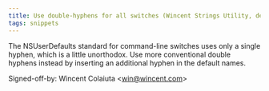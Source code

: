 ```yaml
---
title: Use double-hyphens for all switches (Wincent Strings Utility, dea11de)
tags: snippets
---
```


The NSUserDefaults standard for command-line switches uses only a single hyphen, which is a little unorthodox. Use more conventional double hyphens instead by inserting an additional hyphen in the default names.

Signed-off-by: Wincent Colaiuta &lt;win@wincent.com&gt;
